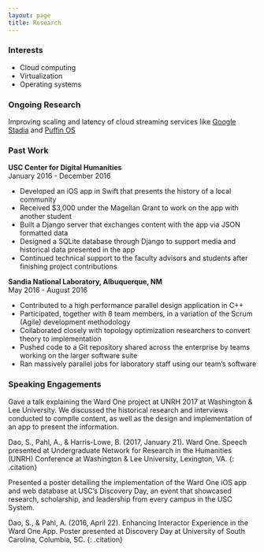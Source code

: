 ```yaml
---
layout: page
title: Research
---
```


### Interests  
* Cloud computing  
* Virtualization 
* Operating systems  

### Ongoing Research  
Improving scaling and latency of cloud streaming services like [Google Stadia](https://stadia.dev) and [Puffin OS](https://www.puffin.com/os/)

### Past Work  
**USC Center for Digital Humanities**  
January 2016 - December 2016  
* Developed an iOS app in Swift that presents the history of a local community  
* Received $3,000 under the Magellan Grant to work on the app with another student  
* Built a Django server that exchanges content with the app via JSON formatted data  
* Designed a SQLite database through Django to support media and historical data presented in the app  
* Continued technical support to the faculty advisors and students after finishing project contributions  

**Sandia National Laboratory, Albuquerque, NM**  
May 2016 - August 2016
* Contributed to a high performance parallel design application in C++  
* Participated, together with 8 team members, in a variation of the Scrum (Agile) development methodology  
* Collaborated closely with topology optimization researchers to convert theory to implementation  
* Pushed code to a Git repository shared across the enterprise by teams working on the larger software suite  
* Ran massively parallel jobs for laboratory staff using our team’s software  

### Speaking Engagements  
Gave a talk explaining the Ward One project at UNRH 2017 at Washington & Lee University. We discussed the historical research and interviews conducted to compile content, as well as the design and implementation of an app to present the information.

Dao, S., Pahl, A., & Harris-Lowe, B. (2017, January 21). Ward One. Speech presented at Undergraduate Network for Research in the Humanities (UNRH) Conference at Washington & Lee University, Lexington, VA. 
{: .citation}

Presented a poster detailing the implementation of the Ward One iOS app and web database at USC’s Discovery Day, an event that showcased research, scholarship, and leadership from every campus in the USC System. 

Dao, S., & Pahl, A. (2016, April 22). Enhancing Interactor Experience in the Ward One App. Poster presented at Discovery Day at University of South Carolina, Columbia, SC. 
{: .citation}
